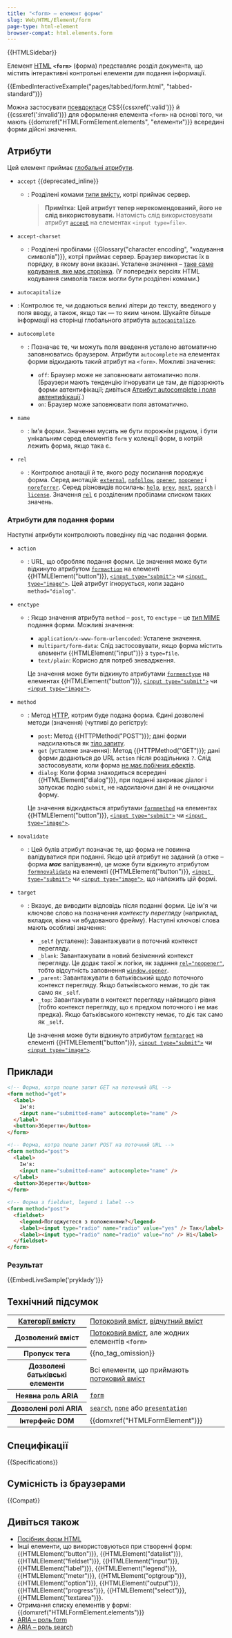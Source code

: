 ```yaml
---
title: "<form> – елемент форми"
slug: Web/HTML/Element/form
page-type: html-element
browser-compat: html.elements.form
---
```


{{HTMLSidebar}}

Елемент [HTML](/uk/docs/Web/HTML) **`<form>`** (форма) представляє розділ документа, що містить інтерактивні контрольні елементи для подання інформації.

{{EmbedInteractiveExample("pages/tabbed/form.html", "tabbed-standard")}}

Можна застосувати [псевдокласи](/uk/docs/Web/CSS/Pseudo-classes) CSS{{cssxref(':valid')}} й {{cssxref(':invalid')}} для оформлення елемента `<form>` на основі того, чи мають {{domxref("HTMLFormElement.elements", "елементи")}} всередині форми дійсні значення.

## Атрибути

Цей елемент приймає [глобальні атрибути](/uk/docs/Web/HTML/Global_attributes).

- `accept` {{deprecated_inline}}

  - : Розділені комами [типи вмісту](/uk/docs/Web/SVG/Content_type), котрі приймає сервер.

    > **Примітка:** **Цей атрибут тепер нерекомендований, його не слід використовувати.** Натомість слід використовувати атрибут [`accept`](/uk/docs/Web/HTML/Element/input#accept-pryimannia) на елементах `<input type=file>`.

- `accept-charset`

  - : Розділені пробілами {{Glossary("character encoding", "кодування символів")}}, котрі приймає сервер. Браузер використає їх в порядку, в якому вони вказані. Усталене значення – [таке саме кодування, яке має сторінка](/uk/docs/Web/HTTP/Headers/Content-Encoding).
    (У попередніх версіях HTML кодування символів також могли бути розділені комами.)

- `autocapitalize`

- : Контролює те, чи додаються великі літери до тексту, введеного у поля вводу, а також, якщо так — то яким чином. Шукайте більше інформації на сторінці глобального атрибута [`autocapitalize`](/uk/docs/Web/HTML/Global_attributes/autocapitalize).

- `autocomplete`

  - : Позначає те, чи можуть поля введення усталено автоматично заповнюватись браузером. Атрибути `autocomplete` на елементах форми відкидають такий атрибут на `<form>`. Можливі значення:

    - `off`: Браузер може не заповнювати автоматично поля. (Браузери мають тенденцію ігнорувати це там, де підозрюють форми автентифікації; дивіться [Атрибут autocomplete і поля автентифікації](/uk/docs/Web/Security/Securing_your_site/Turning_off_form_autocompletion#atrybut-autocomplete-i-polia-avtentyfikatsii).)
    - `on`: Браузер може заповнювати поля автоматично.

- `name`

  - : Ім'я форми. Значення мусить не бути порожнім рядком, і бути унікальним серед елементів `form` у колекції форм, в котрій лежить форма, якщо така є.

- `rel`
  - : Контролює анотації й те, якого роду посилання породжує форма. Серед анотацій: [`external`](/uk/docs/Web/HTML/Attributes/rel#external), [`nofollow`](/uk/docs/Web/HTML/Attributes/rel#nofollow), [`opener`](/uk/docs/Web/HTML/Attributes/rel#opener), [`noopener`](/uk/docs/Web/HTML/Attributes/rel#noopener) і [`noreferrer`](/uk/docs/Web/HTML/Attributes/rel#noreferrer). Серед різновидів посилань: [`help`](/uk/docs/Web/HTML/Attributes/rel#help), [`prev`](/uk/docs/Web/HTML/Attributes/rel#prev), [`next`](/uk/docs/Web/HTML/Attributes/rel#next), [`search`](/uk/docs/Web/HTML/Attributes/rel#search) і [`license`](/uk/docs/Web/HTML/Attributes/rel#license). Значення [`rel`](/uk/docs/Web/HTML/Attributes/rel) є розділеним пробілами списком таких значень.

### Атрибути для подання форми

Наступні атрибути контролюють поведінку під час подання форми.

- `action`
  - : URL, що обробляє подання форми. Це значення може бути відкинуто атрибутом [`formaction`](/uk/docs/Web/HTML/Element/button#formaction) на елементі {{HTMLElement("button")}}, [`<input type="submit">`](/uk/docs/Web/HTML/Element/input/submit) чи [`<input type="image">`](/uk/docs/Web/HTML/Element/input/image). Цей атрибут ігнорується, коли задано `method="dialog"`.
- `enctype`

  - : Якщо значення атрибута `method` – `post`, то `enctype` – це [тип MIME](https://uk.wikipedia.org/wiki/MIME_%D1%82%D0%B8%D0%BF) подання форми. Можливі значення:

    - `application/x-www-form-urlencoded`: Усталене значення.
    - `multipart/form-data`: Слід застосовувати, якщо форма містить елементи {{HTMLElement("input")}} з `type=file`.
    - `text/plain`: Корисно для потреб зневадження.

    Це значення може бути відкинуто атрибутами [`formenctype`](/uk/docs/Web/HTML/Element/button#formenctype) на елементах {{HTMLElement("button")}}, [`<input type="submit">`](/uk/docs/Web/HTML/Element/input/submit) чи [`<input type="image">`](/uk/docs/Web/HTML/Element/input/image).

- `method`

  - : Метод [HTTP](/uk/docs/Web/HTTP), котрим буде подана форма.
    Єдині дозволені методи (значення) (чутливі до регістру):

    - `post`: Метод {{HTTPMethod("POST")}}; дані форми надсилаються як [тіло запиту](/uk/docs/Web/API/Request/body).
    - `get` (усталене значення): Метод {{HTTPMethod("GET")}}; дані форми додаються до URL `action` після роздільника `?`. Слід застосовувати, коли форма [не має побічних ефектів](/uk/docs/Glossary/Idempotent).
    - `dialog`: Коли форма знаходиться всередині {{HTMLElement("dialog")}}, при поданні закриває діалог і запускає подію `submit`, не надсилаючи дані й не очищаючи форму.

    Це значення відкидається атрибутами [`formmethod`](/uk/docs/Web/HTML/Element/button#formmethod) на елементах {{HTMLElement("button")}}, [`<input type="submit">`](/uk/docs/Web/HTML/Element/input/submit) чи [`<input type="image">`](/uk/docs/Web/HTML/Element/input/image).

- `novalidate`
  - : Цей булів атрибут позначає те, що форма не повинна валідуватися при поданні. Якщо цей атрибут не заданий (а отже – форма **_має_** валідування), це може бути відкинуто атрибутом [`formnovalidate`](/uk/docs/Web/HTML/Element/button#formnovalidate) на елементі {{HTMLElement("button")}}, [`<input type="submit">`](/uk/docs/Web/HTML/Element/input/submit) чи [`<input type="image">`](/uk/docs/Web/HTML/Element/input/image), що належить цій формі.
- `target`

  - : Вказує, де виводити відповідь після поданні форми. Це ім'я чи ключове слово на позначення _контексту перегляду_ (наприклад, вкладки, вікна чи вбудованого фрейму). Наступні ключові слова мають особливі значення:

    - `_self` (усталене): Завантажувати в поточний контекст перегляду.
    - `_blank`: Завантажувати в новий безіменний контекст перегляду. Це додає такої ж логіки, як задання [`rel="noopener"`](#rel), тобто відсутність заповнення [`window.opener`](/uk/docs/Web/API/Window/opener).
    - `_parent`: Завантажувати в батьківський щодо поточного контекст перегляду. Якщо батьківського немає, то діє так само як `_self`.
    - `_top`: Завантажувати в контекст перегляду найвищого рівня (тобто контекст перегляду, що є предком поточного і не має предка). Якщо батьківського контексту немає, то діє так само як `_self`.

    Це значення може бути відкинуто атрибутом [`formtarget`](/uk/docs/Web/HTML/Element/button#formtarget) на елементі {{HTMLElement("button")}}, [`<input type="submit">`](/uk/docs/Web/HTML/Element/input/submit) чи [`<input type="image">`](/uk/docs/Web/HTML/Element/input/image).

## Приклади

```html
<!-- Форма, котра пошле запит GET на поточний URL -->
<form method="get">
  <label>
    Ім'я:
    <input name="submitted-name" autocomplete="name" />
  </label>
  <button>Зберегти</button>
</form>

<!-- Форма, котра пошле запит POST на поточний URL -->
<form method="post">
  <label>
    Ім'я:
    <input name="submitted-name" autocomplete="name" />
  </label>
  <button>Зберегти</button>
</form>

<!-- Форма з fieldset, legend і label -->
<form method="post">
  <fieldset>
    <legend>Погоджуєтеся з положеннями?</legend>
    <label><input type="radio" name="radio" value="yes" /> Так</label>
    <label><input type="radio" name="radio" value="no" /> Ні</label>
  </fieldset>
</form>
```

### Результат

{{EmbedLiveSample('pryklady')}}

## Технічний підсумок

<table class="properties">
  <tbody>
    <tr>
      <th scope="row">
        <a href="/uk/docs/Web/HTML/Content_categories">Категорії вмісту</a>
      </th>
      <td>
        <a href="/uk/docs/Web/HTML/Content_categories#potokovyi-vmist">Потоковий вміст</a>,
        <a href="/uk/docs/Web/HTML/Content_categories#vidchutnyi-vmist">відчутний вміст</a>
      </td>
    </tr>
    <tr>
      <th scope="row">Дозволений вміст</th>
      <td>
        <a href="/uk/docs/Web/HTML/Content_categories#potokovyi-vmist">Потоковий вміст</a>, але жодних елементів <code>&#x3C;form></code>
      </td>
    </tr>
    <tr>
      <th scope="row">Пропуск тега</th>
      <td>{{no_tag_omission}}</td>
    </tr>
    <tr>
      <th scope="row">Дозволені батьківські елементи</th>
      <td>
        Всі елементи, що приймають
        <a href="/uk/docs/Web/HTML/Content_categories#potokovyi-vmist">потоковий вміст</a>
      </td>
    </tr>
    <tr>
      <th scope="row">Неявна роль ARIA</th>
      <td>
        <code><a href="/uk/docs/Web/Accessibility/ARIA/Roles/form_role">form</a></code>
      </td>
    </tr>
    <tr>
      <th scope="row">Дозволені ролі ARIA</th>
      <td>
        <code><a href="/uk/docs/Web/Accessibility/ARIA/Roles/search_role">search</a></code>,
        <a href="/uk/docs/Web/Accessibility/ARIA/Roles/none_role"><code>none</code></a>
         або <a href="/uk/docs/Web/Accessibility/ARIA/Roles/presentation_role"><code>presentation</code></a>
      </td>
    </tr>
    <tr>
      <th scope="row">Інтерфейс DOM</th>
      <td>{{domxref("HTMLFormElement")}}</td>
    </tr>
  </tbody>
</table>

## Специфікації

{{Specifications}}

## Сумісність із браузерами

{{Compat}}

## Дивіться також

- [Посібник форм HTML](/uk/docs/Learn/Forms)
- Інші елементи, що використовуються при створенні форм: {{HTMLElement("button")}}, {{HTMLElement("datalist")}}, {{HTMLElement("fieldset")}}, {{HTMLElement("input")}}, {{HTMLElement("label")}}, {{HTMLElement("legend")}}, {{HTMLElement("meter")}}, {{HTMLElement("optgroup")}}, {{HTMLElement("option")}}, {{HTMLElement("output")}}, {{HTMLElement("progress")}}, {{HTMLElement("select")}}, {{HTMLElement("textarea")}}.
- Отримання списку елементів у формі: {{domxref("HTMLFormElement.elements")}}
- [ARIA – роль form](/uk/docs/Web/Accessibility/ARIA/Roles/form_role)
- [ARIA – роль search](/uk/docs/Web/Accessibility/ARIA/Roles/search_role)
